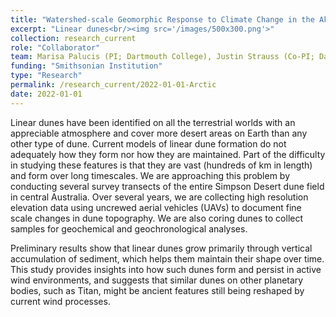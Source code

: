 ```yaml
---
title: "Watershed-scale Geomorphic Response to Climate Change in the Aklavik Range, NWT (Canada)"
excerpt: "Linear dunes<br/><img src='/images/500x300.png'>"
collection: research_current
role: "Collaborator"
team: Marisa Palucis (PI; Dartmouth College), Justin Strauss (Co-PI; Dartmouth College), Jill Marshall (Portland State), Nathan Peters (Portland State), Bailey Nordin (Dartmouth College), Alec Getraer (Dartmouth College)
funding: "Smithsonian Institution"
type: "Research"
permalink: /research_current/2022-01-01-Arctic
date: 2022-01-01
---
```



Linear dunes have been identified on all the terrestrial worlds with an appreciable atmosphere and cover more desert areas on Earth than any other type of dune. Current models of linear dune formation do not adequately how they form nor how they are maintained. Part of the difficulty in studying these features is that they are vast (hundreds of km in length) and form over long timescales. We are approaching this problem by conducting several survey transects of the entire Simpson Desert dune field in central Australia. Over several years, we are collecting high resolution elevation data using uncrewed aerial vehicles (UAVs) to document fine scale changes in dune topography. We are also coring dunes to collect samples for geochemical and geochronological analyses. 

Preliminary results show that linear dunes grow primarily through vertical accumulation of sediment, which helps them maintain their shape over time. This study provides insights into how such dunes form and persist in active wind environments, and suggests that similar dunes on other planetary bodies, such as Titan, might be ancient features still being reshaped by current wind processes.